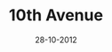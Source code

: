 ---
title: 10th Avenue
url: tenth-avenue
comments: false
layout: photo
categories: [photos]
imageurl: http://farm9.staticflickr.com/8473/8133769937_3f2400b677_b_d.jpg
date: 28-10-2012
caption: 10th Avenue in Manhattan from the High Line.  
flickrurl: http://www.flickr.com/photos/paulmmay/8133769937/in/set-72157601438812230/
---